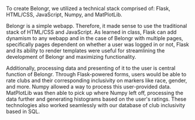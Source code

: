 To create Belongr, we utilized a technical stack comprised of: Flask, HTML/CSS, JavaScript, Numpy, and MatPlotLib. 

Belongr is a simple webapp. Therefore, it made sense to use the traditional stack of HTML/CSS and JavaScript. As learned in class, Flask can add dynamism to any webapp and in the case of Belongr with multiple pages, specifically pages dependent on whether a user was logged in or not, Flask and its ability to render templates were useful for streamlining the development of Belongr and maximizing functionality.

Additionally, processing data and presenting of it to the user is central function of Belongr. Through Flask-powered forms, users would be able to rate clubs and their corresponding inclusivity on markers like race, gender, and more. Numpy allowed a way to process this user-provided data. MatPlotLib was then able to pick up where Numpy left off, processing the data further and generating histograms based on the user's ratings. These technologies also worked seamlessly with our database of club inclusivity based in SQL.